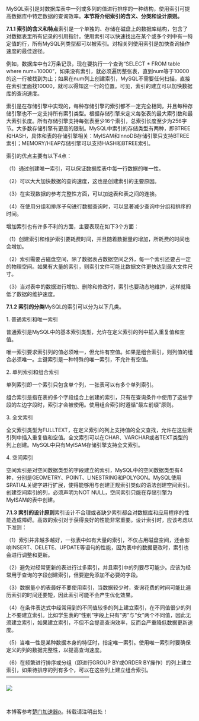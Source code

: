 
MySQL索引是对数据库表中一列或多列的值进行排序的一种结构，使用索引可提高数据库中特定数据的查询效率。**本节将介绍索引的含义、分类和设计原则。**


**7\.1\.1 索引的含义和特点**索引是一个单独的、存储在磁盘上的数据库结构，包含了对数据表里所有记录的引用指针。使用索引可以快速找出在某个或多个列中有一特定值的行，所有MySQL列类型都可以被索引。对相关列使用索引是加快查询操作速度的最佳途径。


例如，数据库中有2万条记录，现在要执行一个查询“SELECT \* FROM table where num\=10000”，如果没有索引，就必须遍历整张表，直到num等于10000的这一行被找到为止；如果在num列上创建索引，MySQL不需要任何扫描，直接在索引里面找10000，就可以得知这一行的位置。可见，索引的建立可以加快数据库的查询速度。


索引是在存储引擎中实现的，每种存储引擎的索引都不一定完全相同，并且每种存储引擎也不一定支持所有索引类型。根据存储引擎来定义每张表的最大索引数和最大索引长度。所有存储引擎支持每张表至少16个索引，总索引长度至少为256字节。大多数存储引擎有更高的限制。MySQL中索引的存储类型有两种，即BTREE和HASH，具体和表的存储引擎相关：MyISAM和InnoDB存储引擎只支持BTREE索引；MEMORY/HEAP存储引擎可以支持HASH和BTREE索引。


索引的优点主要有以下4点：


（1）通过创建唯一索引，可以保证数据库表中每一行数据的唯一性。


（2）可以大大加快数据的查询速度，这也是创建索引的主要原因。


（3）在实现数据的参考完整性方面，可以加速表和表之间的连接。


（4）在使用分组和排序子句进行数据查询时，可以显著减少查询中分组和排序的时间。


增加索引也有许多不利的方面，主要表现在如下3个方面：


（1）创建索引和维护索引要耗费时间，并且随着数据量的增加，所耗费的时间也会增加。


（2）索引需要占磁盘空间，除了数据表占数据空间之外，每一个索引还要占一定的物理空间。如果有大量的索引，则索引文件可能比数据文件更快达到最大文件尺寸。


（3）当对表中的数据进行增加、删除和修改时，索引也要动态地维护，这样就降低了数据的维护速度。


**7\.1\.2 索引的分类**MySQL的索引可以分为以下几类。


1\. 普通索引和唯一索引


普通索引是MySQL中的基本索引类型，允许在定义索引的列中插入重复值和空值。


唯一索引要求索引列的值必须唯一，但允许有空值。如果是组合索引，则列值的组合必须唯一。主键索引是一种特殊的唯一索引，不允许有空值。


2\. 单列索引和组合索引


单列索引即一个索引只包含单个列，一张表可以有多个单列索引。


组合索引是指在表的多个字段组合上创建的索引，只有在查询条件中使用了这些字段的左边字段时，索引才会被使用。使用组合索引时遵循“最左前缀”原则。


3\. 全文索引


全文索引类型为FULLTEXT，在定义索引的列上支持值的全文查找，允许在这些索引列中插入重复值和空值。全文索引可以在CHAR、VARCHAR或者TEXT类型的列上创建。MySQL中只有MyISAM存储引擎支持全文索引。


4\. 空间索引


空间索引是对空间数据类型的字段建立的索引，MySQL中的空间数据类型有4种，分别是GEOMETRY、POINT、LINESTRING和POLYGON。MySQL使用SPATIAL关键字进行扩展，使得能够用与创建正规索引类似的语法创建空间索引。创建空间索引的列，必须声明为NOT NULL，空间索引只能在存储引擎为MyISAM的表中创建。


**7\.1\.3 索引的设计原则**索引设计不合理或者缺少索引都会对数据库和应用程序的性能造成障碍。高效的索引对于获得良好的性能非常重要。设计索引时，应该考虑以下准则：


（1）索引并非越多越好，一张表中如有大量的索引，不仅占用磁盘空间，还会影响INSERT、DELETE、UPDATE等语句的性能，因为表中的数据更改时，索引也会进行调整和更新。


（2）避免对经常更新的表进行过多索引，并且索引中的列要尽可能少。应该为经常用于查询的字段创建索引，但要避免添加不必要的字段。


（3）数据量小的表最好不要使用索引，当数据较少时，查询花费的时间可能比遍历索引的时间还要短，因此索引可能不会产生优化效果。


（4）在条件表达式中经常用到的不同值较多的列上建立索引，在不同值很少的列上不要建立索引。比如学生表的“性别”字段上只有“男”与“女”两个不同值，因此无须建立索引，如果建立索引，不但不会提高查询效率，反而会严重降低数据更新速度。


（5）当唯一性是某种数据本身的特征时，指定唯一索引。使用唯一索引时要确保定义的列的数据完整性，以提高查询速度。


（6）在频繁进行排序或分组（即进行GROUP BY或ORDER BY操作）的列上建立索引，如果待排序的列有多个，可以在这些列上建立组合索引。————————————————


![](https://img2024.cnblogs.com/blog/270128/202410/270128-20241009094617125-865673461.jpg)


 


 本博客参考[楚门加速器p](https://tianchuang88.com)。转载请注明出处！
